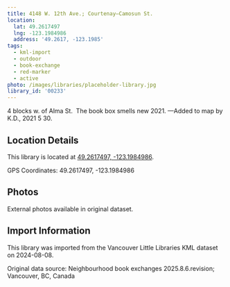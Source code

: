 ```yaml
---
title: 4148 W. 12th Ave.; Courtenay—Camosun St.
location:
  lat: 49.2617497
  lng: -123.1984986
  address: '49.2617, -123.1985'
tags:
  - kml-import
  - outdoor
  - book-exchange
  - red-marker
  - active
photo: /images/libraries/placeholder-library.jpg
library_id: '00233'
---
```

4 blocks w. of Alma St.  
The book box smells new 2021.
—Added to map by K.D., 2021 5 30.

## Location Details

This library is located at [49.2617497, -123.1984986](https://www.google.com/maps?q=49.2617497,-123.1984986).

GPS Coordinates: 49.2617497, -123.1984986

## Photos

External photos available in original dataset.

## Import Information

This library was imported from the Vancouver Little Libraries KML dataset on 2024-08-08.

Original data source: Neighbourhood book exchanges 2025.8.6.revision; Vancouver, BC, Canada
